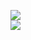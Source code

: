 [![](https://img.shields.io/badge/Made%20With-Github%20Spray-lightgrey.svg?style=for-the-badge&logo=github)](https://github.com/Annihil/github-spray#7030)  
[![](https://i.imgur.com/2DrTn0Z.gif)](https://github.com/Annihil/github-spray)